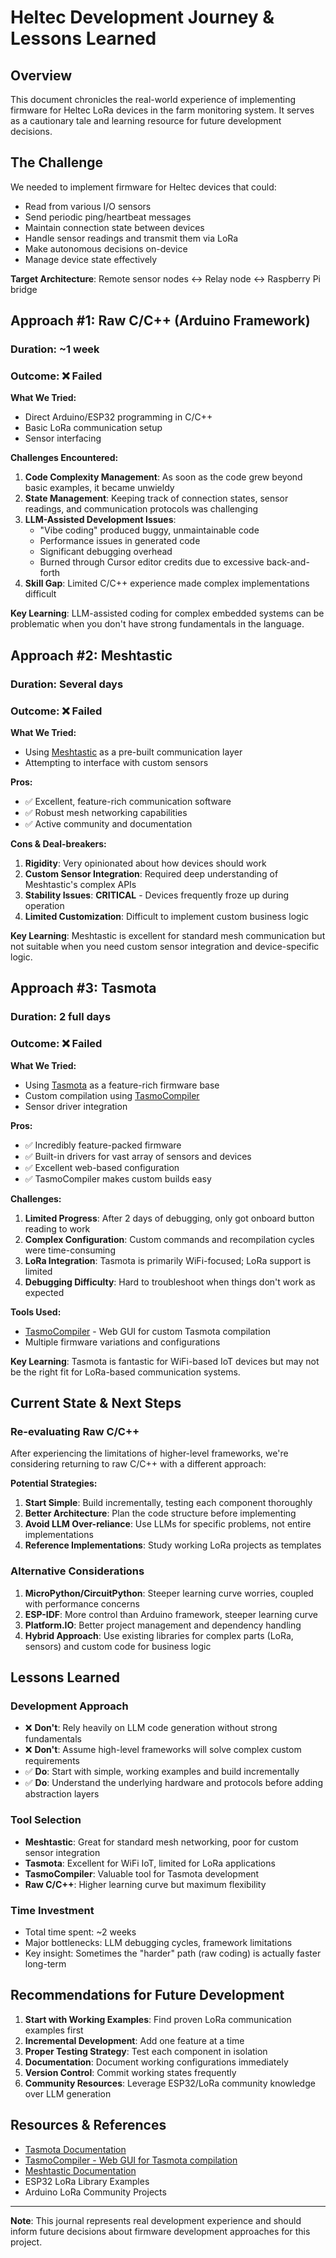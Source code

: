 # Heltec Development Journey & Lessons Learned

## Overview

This document chronicles the real-world experience of implementing firmware for Heltec LoRa devices in the farm monitoring system. It serves as a cautionary tale and learning resource for future development decisions.

## The Challenge

We needed to implement firmware for Heltec devices that could:
- Read from various I/O sensors
- Send periodic ping/heartbeat messages
- Maintain connection state between devices
- Handle sensor readings and transmit them via LoRa
- Make autonomous decisions on-device
- Manage device state effectively

**Target Architecture**: Remote sensor nodes ↔ Relay node ↔ Raspberry Pi bridge

## Approach #1: Raw C/C++ (Arduino Framework)

### Duration: ~1 week
### Outcome: ❌ Failed

**What We Tried:**
- Direct Arduino/ESP32 programming in C/C++
- Basic LoRa communication setup
- Sensor interfacing

**Challenges Encountered:**
1. **Code Complexity Management**: As soon as the code grew beyond basic examples, it became unwieldy
2. **State Management**: Keeping track of connection states, sensor readings, and communication protocols was challenging
3. **LLM-Assisted Development Issues**:
   - "Vibe coding" produced buggy, unmaintainable code
   - Performance issues in generated code
   - Significant debugging overhead
   - Burned through Cursor editor credits due to excessive back-and-forth
4. **Skill Gap**: Limited C/C++ experience made complex implementations difficult

**Key Learning**: LLM-assisted coding for complex embedded systems can be problematic when you don't have strong fundamentals in the language.

## Approach #2: Meshtastic

### Duration: Several days
### Outcome: ❌ Failed

**What We Tried:**
- Using [Meshtastic](https://meshtastic.org/) as a pre-built communication layer
- Attempting to interface with custom sensors

**Pros:**
- ✅ Excellent, feature-rich communication software
- ✅ Robust mesh networking capabilities
- ✅ Active community and documentation

**Cons & Deal-breakers:**
1. **Rigidity**: Very opinionated about how devices should work
2. **Custom Sensor Integration**: Required deep understanding of Meshtastic's complex APIs
3. **Stability Issues**: **CRITICAL** - Devices frequently froze up during operation
4. **Limited Customization**: Difficult to implement custom business logic

**Key Learning**: Meshtastic is excellent for standard mesh communication but not suitable when you need custom sensor integration and device-specific logic.

## Approach #3: Tasmota

### Duration: 2 full days
### Outcome: ❌ Failed

**What We Tried:**
- Using [Tasmota](https://tasmota.github.io/) as a feature-rich firmware base
- Custom compilation using [TasmoCompiler](https://github.com/benzino77/tasmocompiler)
- Sensor driver integration

**Pros:**
- ✅ Incredibly feature-packed firmware
- ✅ Built-in drivers for vast array of sensors and devices
- ✅ Excellent web-based configuration
- ✅ TasmoCompiler makes custom builds easy

**Challenges:**
1. **Limited Progress**: After 2 days of debugging, only got onboard button reading to work
2. **Complex Configuration**: Custom commands and recompilation cycles were time-consuming
3. **LoRa Integration**: Tasmota is primarily WiFi-focused; LoRa support is limited
4. **Debugging Difficulty**: Hard to troubleshoot when things don't work as expected

**Tools Used:**
- [TasmoCompiler](https://github.com/benzino77/tasmocompiler) - Web GUI for custom Tasmota compilation
- Multiple firmware variations and configurations

**Key Learning**: Tasmota is fantastic for WiFi-based IoT devices but may not be the right fit for LoRa-based communication systems.

## Current State & Next Steps

### Re-evaluating Raw C/C++

After experiencing the limitations of higher-level frameworks, we're considering returning to raw C/C++ with a different approach:

**Potential Strategies:**
1. **Start Simple**: Build incrementally, testing each component thoroughly
2. **Better Architecture**: Plan the code structure before implementing
3. **Avoid LLM Over-reliance**: Use LLMs for specific problems, not entire implementations
4. **Reference Implementations**: Study working LoRa projects as templates

### Alternative Considerations

1. **MicroPython/CircuitPython**: Steeper learning curve worries, coupled with performance concerns
2. **ESP-IDF**: More control than Arduino framework, steeper learning curve
3. **Platform.IO**: Better project management and dependency handling
4. **Hybrid Approach**: Use existing libraries for complex parts (LoRa, sensors) and custom code for business logic

## Lessons Learned

### Development Approach
- ❌ **Don't**: Rely heavily on LLM code generation without strong fundamentals
- ❌ **Don't**: Assume high-level frameworks will solve complex custom requirements
- ✅ **Do**: Start with simple, working examples and build incrementally
- ✅ **Do**: Understand the underlying hardware and protocols before adding abstraction layers

### Tool Selection
- **Meshtastic**: Great for standard mesh networking, poor for custom sensor integration
- **Tasmota**: Excellent for WiFi IoT, limited for LoRa applications
- **TasmoCompiler**: Valuable tool for Tasmota development
- **Raw C/C++**: Higher learning curve but maximum flexibility

### Time Investment
- Total time spent: ~2 weeks
- Major bottlenecks: LLM debugging cycles, framework limitations
- Key insight: Sometimes the "harder" path (raw coding) is actually faster long-term

## Recommendations for Future Development

1. **Start with Working Examples**: Find proven LoRa communication examples first
2. **Incremental Development**: Add one feature at a time
3. **Proper Testing Strategy**: Test each component in isolation
4. **Documentation**: Document working configurations immediately
5. **Version Control**: Commit working states frequently
6. **Community Resources**: Leverage ESP32/LoRa community knowledge over LLM generation

## Resources & References

- [Tasmota Documentation](https://tasmota.github.io/)
- [TasmoCompiler - Web GUI for Tasmota compilation](https://github.com/benzino77/tasmocompiler)
- [Meshtastic Documentation](https://meshtastic.org/)
- ESP32 LoRa Library Examples
- Arduino LoRa Community Projects

---

**Note**: This journal represents real development experience and should inform future decisions about firmware development approaches for this project.
